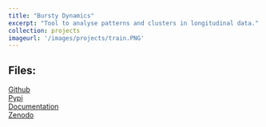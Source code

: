 ```yaml
---
title: "Bursty Dynamics"
excerpt: "Tool to analyse patterns and clusters in longitudinal data."
collection: projects
imageurl: '/images/projects/train.PNG'
---
```


## Files:

[Github](https://github.com/ai-multiply/bursty_dynamics) <br>
[Pypi](https://pypi.org/projects/bursty-dynamics/) <br>
[Documentation](https://ai-multiply.github.io/bursty_dynamics/) <br>
[Zenodo](https://zenodo.org/records/13798975)


